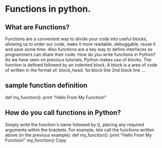 # Functions in python.
## What are Functions?
Functions are a convenient way to divide your code into useful blocks, allowing us to order our code, make it more readable, debuggable, reuse it and save some time. Also functions are a key way to define interfaces so programmers can share their code.
How do you write functions in Python?
As we have seen on previous tutorials, Python makes use of blocks. The function is defined followed by an indented block. A block is a area of code of written in the format of:
block_head: 
    1st block line 
    2nd block line 
    ...
## sample function definition
def my_function():
     print "Hello From My Function!"
## How do you call functions in Python?
Simply write the function's name followed by (), placing any required arguments within the brackets. For example, lets call the functions written above (in the previous example):
def my_function():
     print "Hello From My Function!"
my_function() Copy
